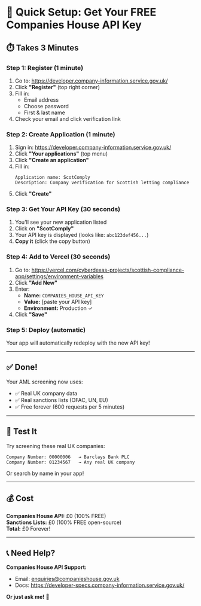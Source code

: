 # 🎯 Quick Setup: Get Your FREE Companies House API Key

## ⏱️ Takes 3 Minutes

### Step 1: Register (1 minute)
1. Go to: https://developer.company-information.service.gov.uk/
2. Click **"Register"** (top right corner)
3. Fill in:
   - Email address
   - Choose password  
   - First & last name
4. Check your email and click verification link

### Step 2: Create Application (1 minute)
1. Sign in: https://developer.company-information.service.gov.uk/
2. Click **"Your applications"** (top menu)
3. Click **"Create an application"**
4. Fill in:
   ```
   Application name: ScotComply
   Description: Company verification for Scottish letting compliance
   ```
5. Click **"Create"**

### Step 3: Get Your API Key (30 seconds)
1. You'll see your new application listed
2. Click on **"ScotComply"**
3. Your API key is displayed (looks like: `abc123def456...`)
4. **Copy it** (click the copy button)

### Step 4: Add to Vercel (30 seconds)
1. Go to: https://vercel.com/cyberdexas-projects/scottish-compliance-app/settings/environment-variables
2. Click **"Add New"**
3. Enter:
   - **Name:** `COMPANIES_HOUSE_API_KEY`
   - **Value:** [paste your API key]
   - **Environment:** Production ✓
4. Click **"Save"**

### Step 5: Deploy (automatic)
Your app will automatically redeploy with the new API key!

---

## ✅ Done!

Your AML screening now uses:
- ✅ Real UK company data
- ✅ Real sanctions lists (OFAC, UN, EU)
- ✅ Free forever (600 requests per 5 minutes)

---

## 🧪 Test It

Try screening these real UK companies:

```
Company Number: 00000006   → Barclays Bank PLC
Company Number: 01234567   → Any real UK company
```

Or search by name in your app!

---

## 💰 Cost

**Companies House API:** £0 (100% FREE)  
**Sanctions Lists:** £0 (100% FREE open-source)  
**Total:** £0 Forever!

---

## 📞 Need Help?

**Companies House API Support:**
- Email: enquiries@companieshouse.gov.uk
- Docs: https://developer-specs.company-information.service.gov.uk/

**Or just ask me!** 🚀
